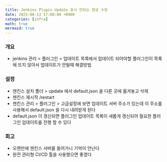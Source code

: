 ```yaml
---
title: Jenkins Plugin Update 표시 안되는 현상 수정  
date: 2025-08-13 17:00:00 +0900
categories: [infra]
math: true
mermaid: true
---
```


### 개요
- jenkins 관리 > 플러그인 > 업데이트 목록에서 업데이트 되어야할 플러그인이 목록에 뜨지 않아서 업데이트가 안될때 해결방법

### 설정 
- 젠킨스 설치 폴더 > update 에서 default.json 을 다른 곳에 옮겨놓고 삭제 
- 젠킨스 재시작 /restart 
- 젠킨스 관리 > 플러그인 > 고급설정에 보면 업데이트 서버 주소가 있는데 이 주소를 사용해서 default.json 을 다시 내려받게 된다 
- default.json 이 갱신되면 플러그인 업데이트 목록이 새롭게 갱신되어 필요한 플러그인 업데이트를 진행 할 수 있다 

### 회고 
- 오랜만에 젠킨스 서버를 들어가니 기억이 안난다 
- 완전 관리형 CI/CD 툴을 사용했으면 좋겠다  
